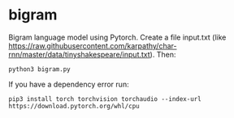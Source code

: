 # bigram
Bigram language model using Pytorch.
Create a file input.txt (like https://raw.githubusercontent.com/karpathy/char-rnn/master/data/tinyshakespeare/input.txt).
Then:
```
python3 bigram.py
```
If you have a dependency error run:
```
pip3 install torch torchvision torchaudio --index-url https://download.pytorch.org/whl/cpu
```
